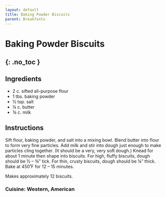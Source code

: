 ```yaml
---
layout: default
title: Baking Powder Biscuits
parent: Breakfasts
---
```


# Baking Powder Biscuits
{: .no_toc }
---

## Ingredients
<ul>
	<li>2 c. sifted all-purpose flour</li>
	<li>1 tbs. baking powder</li>
	<li>½ tsp. salt</li>
	<li>¼ c. butter</li>
	<li>¾ c. milk</li>
</ul>

## Instructions
Sift flour, baking powder, and salt into a mixing bowl. Blend butter into flour to form very fine particles. Add milk and stir into dough just enough to make particles cling together. (It should be a very, very soft dough.) Knead for about 1 minute then shape into biscuits. For high, fluffy biscuits, dough should be ½ – ¾” tick. For thin, crusty biscuits, dough should be ¼” thick. Bake at 450˚F for 12 – 15 minutes.

Makes approximately 12 biscuits.

### Cuisine: Western, American